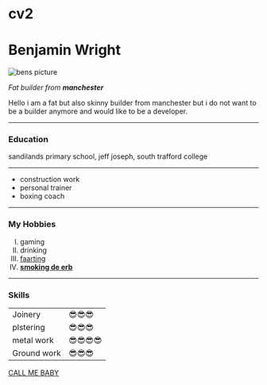 # cv2
<!DOCTYPE html>
<html lang="en" dir="ltr">

<head>
  <meta charset="utf-8">
  <title>BENJMIN'S PERSONAL SITE</title>
</head>

<body>

  <h1>Benjamin Wright</h1>
  <img src="https://scontent-man2-1.xx.fbcdn.net/v/t1.18169-9/13043407_1038983542843520_6384872105434686300_n.jpg?stp=dst-jpg_s851x315&_nc_cat=106&ccb=1-7&_nc_sid=da31f3&_nc_ohc=FmVFyhTGJwsAX-a2Aqi&_nc_ht=scontent-man2-1.xx&oh=00_AT8zMep7oy6scgdtQ87QfR8YFy29SZ_xmxoExGKZcD9xhg&oe=6374C79E" alt="bens picture">
<EM>  <p>Fat builder from <STRONG>manchester</STRONG></p> </EM>

<P>Hello i am a fat but also skinny builder from manchester but i do not want to be a builder anymore and would like to be a developer.</p>
<hr>
<h3>Education</h3>
<p>sandilands primary school, jeff joseph, south trafford college</p>
<hr>
<ul>
  <li>construction work</li>
  <li>personal trainer</li>
  <li>boxing coach</li>
</ul>
<hr>
<h3>My Hobbies</h3>
<ol type=I>
  <li>gaming</li>
  <li>drinking</li>
  <li><a href="https://netizensfile.blogspot.com/2018/06/9-facts-about-farting-and-why-you.html">faarting</a></li>
  <li><strong><a href="https://en.wikipedia.org/wiki/Cannabis">smoking de erb</a></strong></li>
</ol>
<hr>
<table>
<h3>Skills</h3>
<tr>
      <td>Joinery</td>
      <td>😎😎😎</td>
    </tr>
    <td>plstering</td>
    <td>😎😎😎</td>
    <tr>
      <td>metal work</td>
      <td>😎😎😎😎</td>
      <tr>
        <td>Ground work</td>
        <td>😎😎😎</td>
      </tr>
    </table>




<a href="C:\Users\Ben Wright\Desktop\web development\CONTACT.HTML"> CALL ME BABY</a>
</body>

</html>
